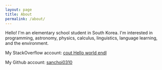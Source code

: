 ```yaml
---
layout: page
title: About
permalink: /about/
---
```

Hello! I'm an elementary school student in South Korea. I'm interested in programming, astronomy, physics, calculus, linguistics, language learning, and the environment.

My StackOverflow account:
[cout Hello world endl](https://stackoverflow.com/users/15543476/cout-hello-world-endl)

My Github account:
[sanchoi0310](https://github.com/sanchoi0310)


